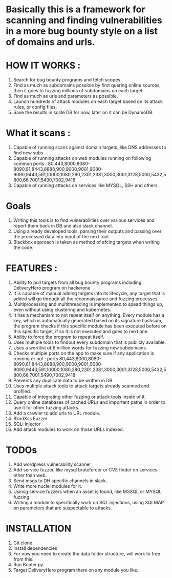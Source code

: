 # Basically this is a framework for scanning and finding vulnerabilities in a more bug bounty style on a list of domains and urls.

# HOW IT WORKS : 
 1. Search for bug bounty programs and fetch scopes.
 2. Find as much as subdomains possible by first quering online sources, then it goes to fuzzing millions of subdomains on each target.
 3. Find as much as urls and parameters as possible.
 4. Launch hundreds of attack modules on each target based on its attack rules, or config files.
 5. Save the results in sqlite DB for now, later on it can be DynamoDB.

# What it scans :
 1. Capable of running scans against domain targets, like DNS addresses to find new subs
 2. Capable of running attacks on web modules running on following common ports : 80,443,8000,8080-8090,81,8443,8888,900,9000,9001,9080-9090,9443,591,10000,1080,280,2301,2381,3000,3001,3128,5000,5432,5800,66,7001,5490,7002,9418
 3. Capable of running attacks on services like MYSQL, SSH and others.

# Goals
1. Writing this tools is to find vulnerabilities over various services and report them back in DB and also slack channel.
2. Using already developed tools, parsing their outputs and passing over the processed data into input of the next tool.
3. Blackbox approach is taken as method of afcing targets when writing the code.


# FEATURES :
1. Ability to pull targets from all bug bounty programs including DeliveryHero program on hackerone
2. It is capable of manual adding targets into its lifecycle, any target that is added will go through all the reconnaissance and fuzzing processes.
3. Multiprocessing and multithreading is implemented to spead things up, even without using clustering and kubernetes.
4. It has a mechanism to not repeat itself on anything. Every module has a key, which is automatically generated based on its signature hashsum, the program checks if this specific module has been executed before on this specific target, if so it is not executed and goes to next one.
5. Ability to force the program to repeat itself.
6. Uses multiple tools to findout every subdomain that is publicly available.
7. Uses a wordlist of 6 million words for fuzzing new subdomains.
8. Checks multiple ports on the app to make sure if any application is running or not : ports 80,443,8000,8080-8090,81,8443,8888,900,9000,9001,9080-9090,9443,591,10000,1080,280,2301,2381,3000,3001,3128,5000,5432,5800,66,7001,5490,7002,9418
9. Prevents any duplicate data to be written in DB.
10. Uses multiple attack tools to attack targets already scanned and profiled.
11. Capable of integrating other fuzzing or attack tools inside of it.
12. Query online databases of cached URLs and important paths in order to use it for other fuzzing attacks.
13. Add a crawler to add urls to URL module.
14. BlindXss Fuzzer
15. SQLi Injector
16. Add attack modules to work on those URLs indexed.



# TODOs
1. Add wordpress vulnerability scanner
2. Add service fuzzer, like mysql bruteforcer or CVE finder on services other than web.
3. Send msgs to DH specific channels in slack.
4. Write more nuclei modules for it.
5. Usinsg service fuzzers when an asset is found, like MSSQL or MYSQL fuzzing.
6. Writing a module to specifically work on SQL injections, using SQLMAP on parameters that are suspectable to attacks.

# INSTALLATION
1. Git clone
2. Install dependencies
3. For now you need to create the data folder structure, will work to free from this.
4. Run Bunter.py
5. Target DeliveryHero program there on any module you like.
